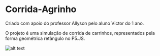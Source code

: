 # Corrida-Agrinho
Criado com apoio do professor Allyson pelo aluno Victor do 1 ano.

O projeto é uma simulação de corrida de carrinhos, representados pela forma geométrica retângulo no P5.JS.

![alt text](http://url/to/img.png)
